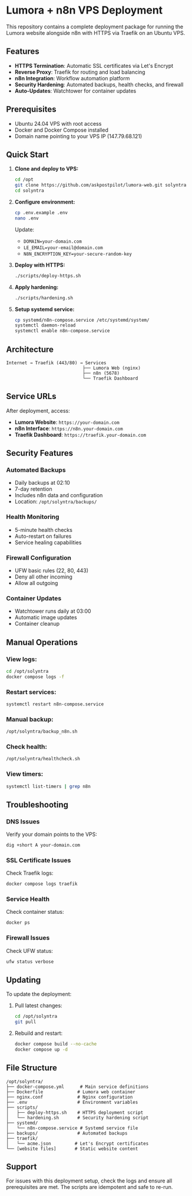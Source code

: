 # Lumora + n8n VPS Deployment

This repository contains a complete deployment package for running the Lumora website alongside n8n with HTTPS via Traefik on an Ubuntu VPS.

## Features

- **HTTPS Termination**: Automatic SSL certificates via Let's Encrypt
- **Reverse Proxy**: Traefik for routing and load balancing
- **n8n Integration**: Workflow automation platform
- **Security Hardening**: Automated backups, health checks, and firewall
- **Auto-Updates**: Watchtower for container updates

## Prerequisites

- Ubuntu 24.04 VPS with root access
- Docker and Docker Compose installed
- Domain name pointing to your VPS IP (147.79.68.121)

## Quick Start

1. **Clone and deploy to VPS:**
   ```bash
   cd /opt
   git clone https://github.com/askpostpilot/lumora-web.git solyntra
   cd solyntra
   ```

2. **Configure environment:**
   ```bash
   cp .env.example .env
   nano .env
   ```
   Update:
   - `DOMAIN=your-domain.com`
   - `LE_EMAIL=your-email@domain.com`
   - `N8N_ENCRYPTION_KEY=your-secure-random-key`

3. **Deploy with HTTPS:**
   ```bash
   ./scripts/deploy-https.sh
   ```

4. **Apply hardening:**
   ```bash
   ./scripts/hardening.sh
   ```

5. **Setup systemd service:**
   ```bash
   cp systemd/n8n-compose.service /etc/systemd/system/
   systemctl daemon-reload
   systemctl enable n8n-compose.service
   ```

## Architecture

```
Internet → Traefik (443/80) → Services
                             ├── Lumora Web (nginx)
                             ├── n8n (5678)
                             └── Traefik Dashboard
```

## Service URLs

After deployment, access:

- **Lumora Website**: `https://your-domain.com`
- **n8n Interface**: `https://n8n.your-domain.com`
- **Traefik Dashboard**: `https://traefik.your-domain.com`

## Security Features

### Automated Backups
- Daily backups at 02:10
- 7-day retention
- Includes n8n data and configuration
- Location: `/opt/solyntra/backups/`

### Health Monitoring
- 5-minute health checks
- Auto-restart on failures
- Service healing capabilities

### Firewall Configuration
- UFW basic rules (22, 80, 443)
- Deny all other incoming
- Allow all outgoing

### Container Updates
- Watchtower runs daily at 03:00
- Automatic image updates
- Container cleanup

## Manual Operations

### View logs:
```bash
cd /opt/solyntra
docker compose logs -f
```

### Restart services:
```bash
systemctl restart n8n-compose.service
```

### Manual backup:
```bash
/opt/solyntra/backup_n8n.sh
```

### Check health:
```bash
/opt/solyntra/healthcheck.sh
```

### View timers:
```bash
systemctl list-timers | grep n8n
```

## Troubleshooting

### DNS Issues
Verify your domain points to the VPS:
```bash
dig +short A your-domain.com
```

### SSL Certificate Issues
Check Traefik logs:
```bash
docker compose logs traefik
```

### Service Health
Check container status:
```bash
docker ps
```

### Firewall Issues
Check UFW status:
```bash
ufw status verbose
```

## Updating

To update the deployment:

1. Pull latest changes:
   ```bash
   cd /opt/solyntra
   git pull
   ```

2. Rebuild and restart:
   ```bash
   docker compose build --no-cache
   docker compose up -d
   ```

## File Structure

```
/opt/solyntra/
├── docker-compose.yml      # Main service definitions
├── Dockerfile             # Lumora web container
├── nginx.conf             # Nginx configuration
├── .env                   # Environment variables
├── scripts/
│   ├── deploy-https.sh    # HTTPS deployment script
│   └── hardening.sh       # Security hardening script
├── systemd/
│   └── n8n-compose.service # Systemd service file
├── backups/               # Automated backups
├── traefik/
│   └── acme.json         # Let's Encrypt certificates
└── [website files]       # Static website content
```

## Support

For issues with this deployment setup, check the logs and ensure all prerequisites are met. The scripts are idempotent and safe to re-run.